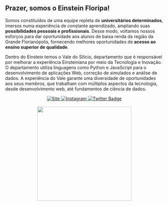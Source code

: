 ## Prazer, somos o Einstein Floripa!

Somos constituídos de uma equipe repleta de **universitários determinados**, imersos numa experiência de constante aprendizado, ampliando suas **possibilidades pessoais e profissionais**.
Desse modo, voltamos nossos esforços para dar oportunidade aos alunos de baixa renda da região da Grande Florianópolis, fornecendo melhores oportunidades de **acesso ao ensino superior de qualidade**.

Dentro do Einstein temos o Vale do Sílicio, departamento que é responsável por melhorar a experiência Einsteiniana por meio da Tecnologia e Inovação. O departamento utiliza linguagens como Python e JavaScript para o desenvolvimento de aplicações Web, correção de simulados e análise de dados. A experiência do Vale garante uma diversidade de oportunidades aos seus membros, que trabalham com múltiplos aspectos da tecnologia, desde desenvolvimento web, até fundamentos de ciência de dados.

<div align="center">
  <a href="https://vest.einsteinfloripa.com.br/">
    <img src="https://img.shields.io/badge/Site-36b9bd?&style=flat-square" alt="Site"/>
  </a>
  <a href="https://www.instagram.com/einsteinfloripa/">
    <img src="https://img.shields.io/badge/Instagram-purple?style=flat-square&logo=Instagram&logoColor=white" alt="Instagram"/>
  </a>
  <a href="https://www.linkedin.com/company/einstein-floripa-vestibulares/mycompany/">
    <img src="https://img.shields.io/badge/Twitter-blue?style=flat-square&logo=twitter&logoColor=white" alt="Twitter Badge"/>
  </a>
</div>

<br>

<div align="center">
  <img src="https://c.tenor.com/qJ5evVs-_uUAAAAC/coding.gif" width="300">
</div>
